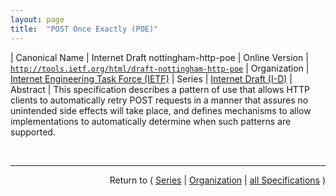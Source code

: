 ```yaml
---
layout: page
title:  "POST Once Exactly (POE)"
---
```


| Canonical Name | Internet Draft nottingham-http-poe
| Online Version | [`http://tools.ietf.org/html/draft-nottingham-http-poe`](http://tools.ietf.org/html/draft-nottingham-http-poe)
| Organization | [Internet Engineering Task Force (IETF)](..)
| Series | [Internet Draft (I-D)](.)
| Abstract | This specification describes a pattern of use that allows HTTP clients to automatically retry POST requests in a manner that assures no unintended side effects will take place, and defines mechanisms to allow implementations to automatically determine when such patterns are supported.

<br/>
<hr/>

<p style="text-align: right">Return to ( <a href="./">Series</a> | <a href="../">Organization</a> | <a href="../../">all Specifications</a> )</p>
